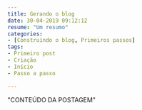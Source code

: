 ```yaml
---
title: Gerando o blog
date: 30-04-2019 09:12:12
resume: "Um resumo"
categories:
- [Construindo o blog, Primeiros passos]
tags:
- Primeiro post
- Criação
- Início
- Passo a passo

---
```



"CONTEÚDO DA POSTAGEM"
